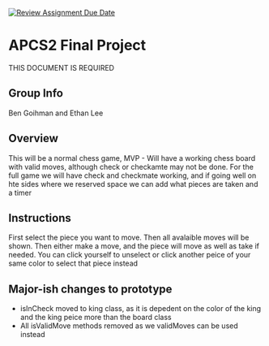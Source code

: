 [![Review Assignment Due Date](https://classroom.github.com/assets/deadline-readme-button-24ddc0f5d75046c5622901739e7c5dd533143b0c8e959d652212380cedb1ea36.svg)](https://classroom.github.com/a/syDSSnTt)
# APCS2 Final Project
THIS DOCUMENT IS REQUIRED
## Group Info
Ben Goihman and Ethan Lee
## Overview
This will be a normal chess game, MVP - Will have a working chess board with valid moves, although check or checkamte may not be done. For the full game we will have check and checkmate working, and if going well on hte sides where we reserved space we can add what pieces are taken and a timer
## Instructions
First select the piece you want to move. Then all avalaible moves will be shown.
Then either make a move, and the piece will move as well as take if needed.
You can click yourself to unselect or click another peice of your same color to select that piece instead
## Major-ish changes to prototype
- isInCheck moved to king class, as it is depedent on the color of the king and the king peice more than the board class
- All isValidMove methods removed as we validMoves can be used instead
